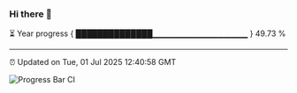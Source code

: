 ### Hi there 👋

⏳ Year progress { ██████████████▁▁▁▁▁▁▁▁▁▁▁▁▁▁▁▁ } 49.73 %

---

⏰ Updated on Tue, 01 Jul 2025 12:40:58 GMT

![Progress Bar CI](https://github.com/liununu/liununu/workflows/Progress%20Bar%20CI/badge.svg)
